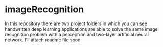 # imageRecognition
In this repository there are two project folders in which you can see handwritten deep learning applications are able to solve the same image recognition problem with a perceptron and two-layer artificial neural network. I'll attach readme file soon.
